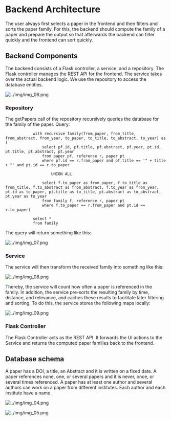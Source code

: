 # Backend Architecture
The user always first selects a paper in the frontend and then filters and sorts the paper family. 
For this, the backend should compute the family of a paper and prepare the output so that afterwards the backend can 
filter quickly and the frontend can sort quickly. 

## Backend Components
The backend consists of a Flask controller, a service, and a repository. 
The Flask controller manages the REST API for the frontend. 
The service takes over the actual backend logic. 
We use the repository to access the database entities. 

![../img/img_06.png](../img/img_15.png)

### Repository
The getPapers call of the repository recursively queries the database for the family of the paper.
Query: 
                
                with recursive family(from_paper, from_title, from_abstract, from_year, to_paper, to_title, to_abstract, to_year) as (
                	select pf.id, pf.title, pf.abstract, pf.year, pt.id, pt.title, pt.abstract, pt.year
                    from paper pf, reference r, paper pt
                    where pf.id == r.from_paper and pf.title == '" + title + "' and pt.id == r.to_paper
                            
                    	UNION ALL
                  
                    select f.to_paper as from_paper, f.to_title as from_title, f.to_abstract as from_abstract, f.to_year as from_year, pt.id as to_paper, pt.title as to_title, pt.abstract as to_abstract, pt.year as to_year
                    from family f, reference r, paper pt
                    where f.to_paper == r.from_paper and pt.id == r.to_paper)
                            
                select *
                from family
                
The query will return something like this:

![../img/img_07.png](../img/img_16.png)

### Service
The service will then transform the received family into something like this:

![../img/img_08.png](../img/img_17.png)

Thereby, the service will count how often a paper is referenced in the family.
In addition, the service pre-sorts the resulting family by time, distance, and relevance, and caches these results to 
facilitate later filtering and sorting. To do this, the service stores the following maps locally:

![../img/img_09.png](../img/img_18.png)

### Flask Controller
The Flask Controller acts as the REST API. 
It forwards the UI actions to the Service and returns the computed paper families back to the frontend.


## Database schema
A paper has a DOI, a title, an Abstract and it is written on a fixed date. 
A paper references none, one, or several papers and it is never, once, or several times referenced. 
A paper has at least one author and several authors can work on a paper from different institutes. 
Each author and each institute have a name.

![../img/img_04.png](../img/img_13.png)

![../img/img_05.png](../img/img_14.png)